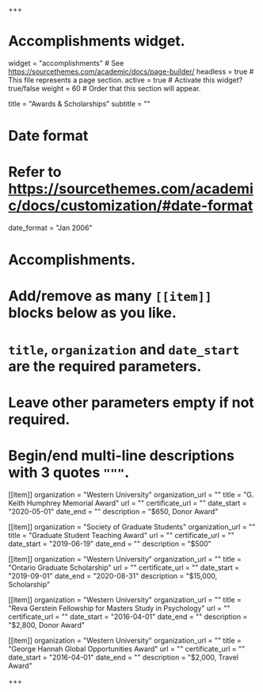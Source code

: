 +++
# Accomplishments widget.
widget = "accomplishments"  # See https://sourcethemes.com/academic/docs/page-builder/
headless = true  # This file represents a page section.
active = true  # Activate this widget? true/false
weight = 60  # Order that this section will appear.

title = "Awards & Scholarships"
subtitle = ""

# Date format
#   Refer to https://sourcethemes.com/academic/docs/customization/#date-format
date_format = "Jan 2006"

# Accomplishments.
#   Add/remove as many `[[item]]` blocks below as you like.
#   `title`, `organization` and `date_start` are the required parameters.
#   Leave other parameters empty if not required.
#   Begin/end multi-line descriptions with 3 quotes `"""`.

[[item]]
  organization = "Western University"
  organization_url = ""
  title = "G. Keith Humphrey Memorial Award"
  url = ""
  certificate_url = ""
  date_start = "2020-05-01"
  date_end = ""
  description = "$650, Donor Award"

[[item]]
  organization = "Society of Graduate Students"
  organization_url = ""
  title = "Graduate Student Teaching Award"
  url = ""
  certificate_url = ""
  date_start = "2019-06-19"
  date_end = ""
  description = "$500"

[[item]]
  organization = "Western University"
  organization_url = ""
  title = "Ontario Graduate Scholarship"
  url = ""
  certificate_url = ""
  date_start = "2019-09-01"
  date_end = "2020-08-31"
  description = "$15,000, Scholarship"

[[item]]
  organization = "Western University"
  organization_url = ""
  title = "Reva Gerstein Fellowship for Masters Study in Psychology"
  url = ""
  certificate_url = ""
  date_start = "2016-04-01"
  date_end = ""
  description = "$2,800, Donor Award"

[[item]]
  organization = "Western University"
  organization_url = ""
  title = "George Hannah Global Opportunities Award"
  url = ""
  certificate_url = ""
  date_start = "2016-04-01"
  date_end = ""
  description = "$2,000, Travel Award"

+++
